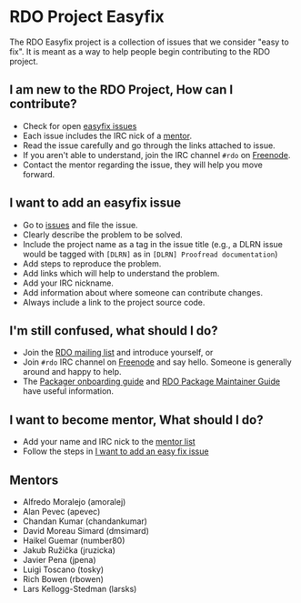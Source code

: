 # RDO Project Easyfix
The RDO Easyfix project is a collection of issues that we consider
"easy to fix".  It is meant as a way to help people begin contributing
to the RDO project.

## I am new to the RDO Project, How can I contribute?
* Check for open [easyfix issues][easyfix-issues]
* Each issue includes the IRC nick of a [mentor](#mentors).
* Read the issue carefully and go through the links attached to issue.
* If you aren't able to understand, join the IRC channel `#rdo` on [Freenode][].
* Contact the mentor regarding the issue, they will help you move forward.

[easyfix-issues]: https://github.com/redhat-openstack/easyfix/issues
[freenode]: https://freenode.net/

## I want to add an easyfix issue
* Go to [issues][] and file the issue.
* Clearly describe the problem to be solved.
* Include the project name as a tag in the issue title (e.g., a DLRN issue would be tagged with `[DLRN]` as in `[DLRN] Proofread documentation`)
* Add steps to reproduce the problem.
* Add links which will help to understand the problem.
* Add your IRC nickname.
* Add information about where someone can contribute changes.
* Always include a link to the project source code.

[issues]: https://github.com/redhat-openstack/easyfix/issues

## I'm still confused, what should I do?
* Join the [RDO mailing list](https://www.redhat.com/mailman/listinfo/rdo-list) and introduce yourself, or
* Join `#rdo` IRC channel on [Freenode][] and say hello.  Someone is generally around and happy to help.
* The [Packager onboarding guide][onboarding] and [RDO Package Maintainer Guide][maintainer] have useful information.

[onboarding]: https://www.rdoproject.org/documentation/onboarding
[maintainer]: https://www.rdoproject.org/documentation/rdo-packaging

## I want to become mentor, What should I do?
* Add your name and IRC nick to the [mentor list](#mentors)
* Follow the steps in [I want to add an easy fix issue](#i-want-to-add-an-easyfix-issue)

## Mentors
* Alfredo Moralejo (amoralej)
* Alan Pevec (apevec)
* Chandan Kumar (chandankumar)
* David Moreau Simard (dmsimard)
* Haikel Guemar (number80)
* Jakub Ružička (jruzicka)
* Javier Pena (jpena)
* Luigi Toscano (tosky)
* Rich Bowen (rbowen)
* Lars Kellogg-Stedman (larsks)
